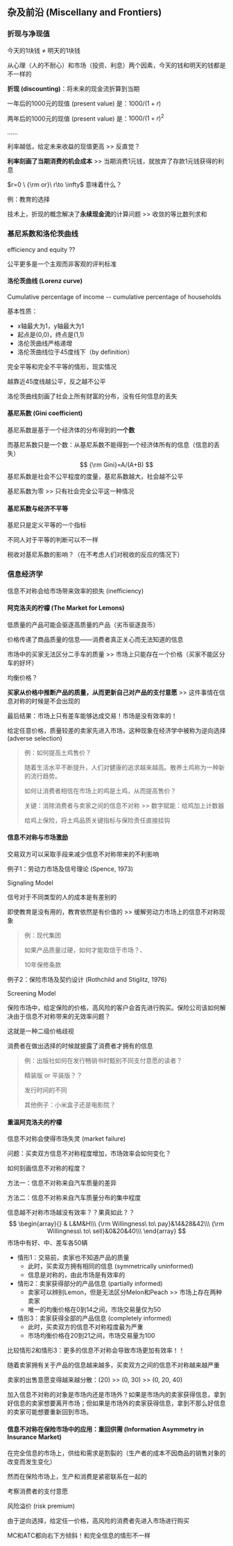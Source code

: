 ## 杂及前沿 (Miscellany and Frontiers)

### 折现与净现值

今天的1块钱 $\neq$ 明天的1块钱

从心理（人的不耐心）和市场（投资、利息）两个因素，今天的钱和明天的钱都是不一样的

**折现 (discounting)**：将未来的现金流折算到当期

一年后的1000元的现值 (present value) 是：$1000/(1+r)$

两年后的1000元的现值 (present value) 是：$1000/(1+r)^2$

......

利率越低，给定未来收益的现值更高 >> 反直觉？

**利率刻画了当期消费的机会成本** >> 当期消费1元钱，就放弃了存款1元钱获得的利息

$r=0 \ {\rm or}\ r\to \infty$ 意味着什么？

例：教育的选择

技术上，折现的概念解决了**永续现金流**的计算问题 >> 收敛的等比数列求和

### 基尼系数和洛伦茨曲线

efficiency and equity ??

公平更多是一个主观而非客观的评判标准

#### 洛伦茨曲线 (Lorenz curve)

Cumulative percentage of income -- cumulative percentage of households

基本性质：

- x轴最大为1，y轴最大为1
- 起点是(0,0)，终点是(1,1)
- 洛伦茨曲线严格递增
- 洛伦茨曲线位于45度线下（by definition）

完全平等和完全不平等的情形，现实情况

越靠近45度线越公平，反之越不公平

洛伦茨曲线刻画了社会上所有财富的分布，没有任何信息的丢失

#### 基尼系数 (Gini coefficient)

基尼系数是基于一个经济体的分布得到的**一个数**

而基尼系数只是一个数：从基尼系数不能得到一个经济体所有的信息（信息的丢失）
$$
{\rm Gini}=A/(A+B)
$$
基尼系数是社会不公平程度的度量，基尼系数越大，社会越不公平

基尼系数为零 >> 只有社会完全公平这一种情况

#### 基尼系数与经济不平等

基尼只是定义平等的一个指标

不同人对于平等的判断可以不一样

税收对基尼系数的影响？（在不考虑人们对税收的反应的情况下）

### 信息经济学

信息不对称会给市场带来效率的损失 (inefficiency)

#### 阿克洛夫的柠檬 (The Market for Lemons)

低质量的产品可能会驱逐高质量的产品（劣币驱逐良币）

价格传递了商品质量的信息——消费者真正关心而无法知道的信息

市场中的买家无法区分二手车的质量 >> 市场上只能存在一个价格（买家不能区分车的好坏）

均衡价格？

**买家从价格中推断产品的质量，从而更新自己对产品的支付意愿** >> 这件事情在信息对称的时候是不会出现的

最后结果：市场上只有差车能够达成交易！市场是没有效率的！

给定任意价格，质量较差的卖家先进⼊市场，这种现象在经济学中被称为逆向选择 (adverse selection)

> 例：如何提高土鸡售价？
>
> 随着生活水平不断提升，人们对健康的追求越来越高。散养土鸡称为一种新的流行趋势。
>
> 如何让消费者相信在市场上的鸡是土鸡，从而提高售价？
>
> 关键：消除消费者与卖家之间的信息不对称 >> 数字赋能：给鸡加上计数器
>
> 给鸡上保险，将土鸡品质关键指标与保险责任直接挂钩

#### 信息不对称与市场激励

交易双方可以采取手段来减少信息不对称带来的不利影响

例⼦1：劳动⼒市场及信号理论 (Spence, 1973)

Signaling Model

信号对于不同类型的人的成本是有差别的

即使教育是没有用的，教育依然是有价值的 >> 缓解劳动力市场上的信息不对称现象

> 例：现代集团
>
> 如果产品质量过硬，如何才能取信于市场？、
>
> 10年保修条款

例子2：保险市场及契约设计 (Rothchild and Stiglitz, 1976)

Screening Model

保险市场中，给定保险的价格，高风险的客户会首先进行购买。保险公司该如何解决由于信息不对称带来的无效率问题？

这就是一种二级价格歧视

消费者在做出选择的时候就披露了消费者才拥有的信息

> 例：出版社如何在发行畅销书时甄别不同支付意愿的读者？
>
> 精装版 or 平装版？？
>
> 发行时间的不同
>
> 其他例子：小米盒子还是电影院？

#### 重温阿克洛夫的柠檬

信息不对称会使得市场失灵 (market failure)

问题：买卖双方信息不对称程度增加，市场效率会如何变化？

如何刻画信息不对称的程度？

方法一：信息不对称来自汽车质量的差异

⽅法⼆：信息不对称来自汽车质量分布的集中程度

信息越不对称市场越没有效率？？果真如此？？
$$
\begin{array}{}
& L&M&H\\\
{\rm Willingness\ to\ pay}&14&28&42\\\
{\rm Willingness\ to\ sell}&0&20&40\\\
\end{array}
$$
市场中有好、中、差车各50辆

- 情形1：交易前，卖家也不知道产品的质量
  - 此时，买卖双方拥有相同的信息 (symmetrically uninformed)
  - 信息是对称的，由此市场是有效率的
- 情形2：卖家获得部分的产品信息 (partially informed)
  - 卖家可以辨别Lemon，但是无法区分Melon和Peach >> 市场上存在两种卖家
  - 唯一的均衡价格在0到14之间，市场交易量仅为50
- 情形3：卖家获得全部的产品信息 (completely informed)
  - 此时，买卖双方的信息不对称程度最为严重
  - 市场均衡价格在20到21之间，市场交易量为100

比较情形2和情形3：更多的信息不对称会导致市场更加有效率！！

随着卖家拥有关于产品的信息越来越多，买卖双方之间的信息不对称越来越严重

卖家的出售意愿变得越来越分散：(20) >> (0, 30) >> (0, 20, 40)

加入信息不对称的对象是市场内还是市场外？如果是市场内的卖家获得信息，拿到好信息的卖家想要离开市场；但如果是市场外的卖家获得信息，拿到不那么好信息的卖家可能想要重新回到市场。

#### 信息不对称在保险市场中的应用：重回供需 (Information Asymmetry in Insurance Market)

在完全信息的市场上，供给和需求是割裂的（生产者的成本不因商品的销售对象的改变而发生变化）

然而在保险市场上，生产和消费是紧密联系在一起的

考察消费者的支付意愿

风险溢价 (risk premium)

由于逆向选择，给定任一价格，高风险的消费者先进入市场进行购买

MC和ATC都向右下方倾斜！和完全信息的情形不一样
